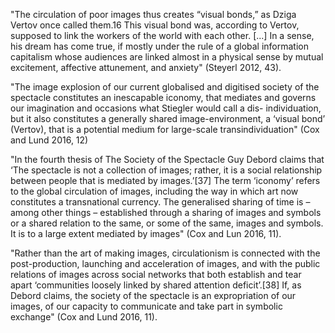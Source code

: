"The circulation of poor images thus creates “visual bonds,” as Dziga Vertov once called them.16 This visual bond was, according to Vertov, supposed to link the workers of the world with each other. [...] In a sense, his dream has come true, if mostly under the rule of a global information capitalism whose audiences are linked almost in a physical sense by mutual excitement, affective attunement, and anxiety" (Steyerl 2012, 43). 

"The image explosion of our current globalised and digitised society of the spectacle constitutes an inescapable iconomy, that mediates and governs our imagination and occasions what Stiegler would call a dis- individuation, but it also constitutes a generally shared image-environment, a ‘visual bond’ (Vertov), that is a potential medium for large-scale transindividuation" (Cox and Lund 2016, 12)

"In the fourth thesis of The Society of the Spectacle Guy Debord claims that ‘The spectacle is not a collection of images; rather, it is a social relationship between people that is mediated by images.’[37] The term ‘iconomy’ refers to the global circulation of images, including the way in which art now constitutes a transnational currency. The generalised sharing of time is – among other things – established through a sharing of images and symbols or a shared relation to the same, or some of the same, images and symbols. It is to a large extent mediated by images" (Cox and Lun 2016, 11).

"Rather than the art of making images, circulationism is connected with the post-production, launching and acceleration of images, and with the public relations of images across social networks that both establish and tear apart ‘communities loosely linked by shared attention deficit’.[38] If, as Debord claims, the society of the spectacle is an expropriation of our images, of our capacity to communicate and take part in symbolic exchange" (Cox and Lund 2016, 11).


